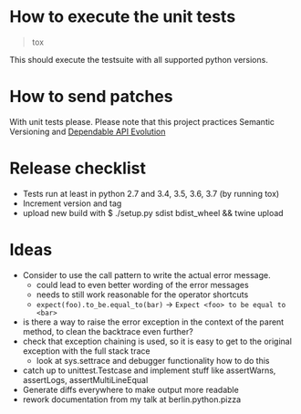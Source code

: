 # How to execute the unit tests

> tox

This should execute the testsuite with all supported python versions.

# How to send patches

With unit tests please.
Please note that this project practices Semantic Versioning and [Dependable API Evolution](https://github.com/dwt/Dependable_API_Evolution)

# Release checklist
- Tests run at least in python 2.7 and 3.4, 3.5, 3.6, 3.7 (by running tox)
- Increment version and tag
- upload new build with $ ./setup.py sdist bdist_wheel && twine upload

# Ideas
- Consider to use the call pattern to write the actual error message.
    - could lead to even better wording of the error messages
    - needs to still work reasonable for the operator shortcuts
    - `` expect(foo).to_be.equal_to(bar) `` -> `` Expect <foo> to be equal to <bar> ``
- is there a way to raise the error exception in the context of the parent method, to clean the backtrace even further?
- check that exception chaining is used, so it is easy to get to the original exception with the full stack trace
    - look at sys.settrace and debugger functionality how to do this
- catch up to unittest.Testcase and implement stuff like assertWarns, assertLogs, assertMultiLineEqual
- Generate diffs everywhere to make output more readable
- rework documentation from my talk at berlin.python.pizza
